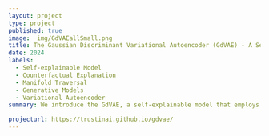 ```yaml
---
layout: project
type: project
published: true
image:  img/GdVAEallSmall.png
title: The Gaussian Discriminant Variational Autoencoder (GdVAE) - A Self-Explainable Model with Counterfactual Explanations
date: 2024
labels:
  - Self-explainable Model
  - Counterfactual Explanation
  - Manifold Traversal
  - Generative Models
  - Variational Autoencoder
summary: We introduce the GdVAE, a self-explainable model that employs transparent prototypes in a white-box classifier. Alongside class predictions, we provide counterfactual explanations. 

projecturl: https://trustinai.github.io/gdvae/
---
```

